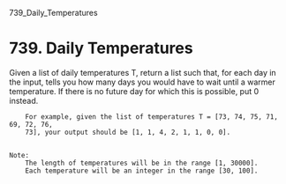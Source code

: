 739_Daily_Temperatures
# 739. Daily Temperatures

Given a list of daily temperatures T, return a list such that, for each day in
        the input, tells you how many days you would have to wait until a warmer temperature. If
        there is no future day for which this is possible, put 0 instead.
    
    
        For example, given the list of temperatures T = [73, 74, 75, 71, 69, 72, 76,
        73], your output should be [1, 1, 4, 2, 1, 1, 0, 0].
    

    Note:
        The length of temperatures will be in the range [1, 30000].
        Each temperature will be an integer in the range [30, 100].